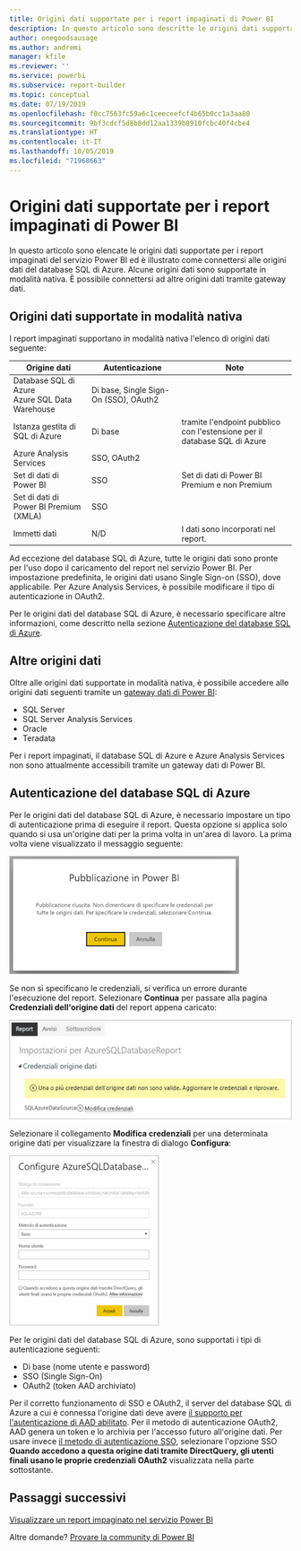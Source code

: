```yaml
---
title: Origini dati supportate per i report impaginati di Power BI
description: In questo articolo sono descritte le origini dati supportate per i report impaginati del servizio Power BI ed è illustrato come connettersi alle origini dati del database SQL di Azure.
author: onegoodsausage
ms.author: andremi
manager: kfile
ms.reviewer: ''
ms.service: powerbi
ms.subservice: report-builder
ms.topic: conceptual
ms.date: 07/19/2019
ms.openlocfilehash: f0cc7563fc59a6c1ceeceefcf4b65b0cc1a3aa80
ms.sourcegitcommit: 9bf3cdcf5d8b8dd12aa1339b8910fcbc40f4cbe4
ms.translationtype: HT
ms.contentlocale: it-IT
ms.lasthandoff: 10/05/2019
ms.locfileid: "71968663"
---
```

# <a name="supported-data-sources-for-power-bi-paginated-reports"></a>Origini dati supportate per i report impaginati di Power BI

In questo articolo sono elencate le origini dati supportate per i report impaginati del servizio Power BI ed è illustrato come connettersi alle origini dati del database SQL di Azure. Alcune origini dati sono supportate in modalità nativa. È possibile connettersi ad altre origini dati tramite gateway dati.

## <a name="natively-supported-data-sources"></a>Origini dati supportate in modalità nativa

I report impaginati supportano in modalità nativa l'elenco di origini dati seguente:

| Origine dati | Autenticazione | Note |
| --- | --- | --- |
| Database SQL di Azure <br>Azure SQL Data Warehouse | Di base, Single Sign-On (SSO), OAuth2 |   |
| Istanza gestita di SQL di Azure | Di base | tramite l'endpoint pubblico con l'estensione per il database SQL di Azure  |
| Azure Analysis Services | SSO, OAuth2 |   |
| Set di dati di Power BI | SSO | Set di dati di Power BI Premium e non Premium |
| Set di dati di Power BI Premium (XMLA) | SSO |   |
| Immetti dati | N/D | I dati sono incorporati nel report. |

Ad eccezione del database SQL di Azure, tutte le origini dati sono pronte per l'uso dopo il caricamento del report nel servizio Power BI. Per impostazione predefinita, le origini dati usano Single Sign-on (SSO), dove applicabile. Per Azure Analysis Services, è possibile modificare il tipo di autenticazione in OAuth2.

Per le origini dati del database SQL di Azure, è necessario specificare altre informazioni, come descritto nella sezione [Autenticazione del database SQL di Azure](#azure-sql-database-authentication).

## <a name="other-data-sources"></a>Altre origini dati

Oltre alle origini dati supportate in modalità nativa, è possibile accedere alle origini dati seguenti tramite un [gateway dati di Power BI](service-gateway-onprem.md):

- SQL Server
- SQL Server Analysis Services
- Oracle
- Teradata

Per i report impaginati, il database SQL di Azure e Azure Analysis Services non sono attualmente accessibili tramite un gateway dati di Power BI.

## <a name="azure-sql-database-authentication"></a>Autenticazione del database SQL di Azure

Per le origini dati del database SQL di Azure, è necessario impostare un tipo di autenticazione prima di eseguire il report. Questa opzione si applica solo quando si usa un'origine dati per la prima volta in un'area di lavoro. La prima volta viene visualizzato il messaggio seguente:

![Pubblicazione in Power BI](media/paginated-reports-data-sources/power-bi-paginated-publishing.png)

Se non si specificano le credenziali, si verifica un errore durante l'esecuzione del report. Selezionare **Continua** per passare alla pagina **Credenziali dell'origine dati** del report appena caricato:

![Impostazioni per il database SQL di Azure](media/paginated-reports-data-sources/power-bi-paginated-settings-azure-sql.png)

Selezionare il collegamento **Modifica credenziali** per una determinata origine dati per visualizzare la finestra di dialogo **Configura**:

![Configurare il database SQL di Azure](media/paginated-reports-data-sources/power-bi-paginated-configure-azure-sql.png)

Per le origini dati del database SQL di Azure, sono supportati i tipi di autenticazione seguenti:

- Di base (nome utente e password)
- SSO (Single Sign-On)
- OAuth2 (token AAD archiviato)

Per il corretto funzionamento di SSO e OAuth2, il server del database SQL di Azure a cui è connessa l'origine dati deve avere [il supporto per l'autenticazione di AAD abilitato](https://docs.microsoft.com/azure/sql-database/sql-database-aad-authentication-configure). Per il metodo di autenticazione OAuth2, AAD genera un token e lo archivia per l'accesso futuro all'origine dati. Per usare invece [il metodo di autenticazione SSO](https://docs.microsoft.com/power-bi/service-azure-sql-database-with-direct-connect#single-sign-on), selezionare l'opzione SSO **Quando accedono a questa origine dati tramite DirectQuery, gli utenti finali usano le proprie credenziali OAuth2** visualizzata nella parte sottostante.
  
## <a name="next-steps"></a>Passaggi successivi

[Visualizzare un report impaginato nel servizio Power BI](paginated-reports-view-power-bi-service.md)

Altre domande? [Provare la community di Power BI](http://community.powerbi.com/)

